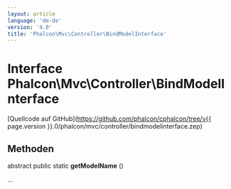 ```yaml
---
layout: article
language: 'de-de'
version: '4.0'
title: 'Phalcon\Mvc\Controller\BindModelInterface'
---
```

# Interface **Phalcon\Mvc\Controller\BindModelInterface**

[Quellcode auf GitHub](https://github.com/phalcon/cphalcon/tree/v{{ page.version }}.0/phalcon/mvc/controller/bindmodelinterface.zep)

## Methoden

abstract public static **getModelName** ()

...